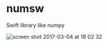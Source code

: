 # numsw
Swift library like numpy

![screen shot 2017-03-04 at 18 02 32](https://cloud.githubusercontent.com/assets/33768/23577528/e84e0774-0104-11e7-8566-8c607b213c08.png)
